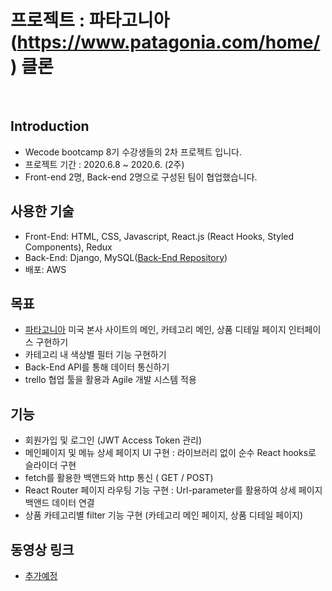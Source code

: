# 프로젝트 : 파타고니아(https://www.patagonia.com/home/) 클론 

<br>

## Introduction
- Wecode bootcamp 8기 수강생들의 2차 프로젝트 입니다.
- 프로젝트 기간 : 2020.6.8 ~ 2020.6. (2주)
- Front-end 2명, Back-end 2명으로 구성된 팀이 협업했습니다. 


## 사용한 기술
- Front-End: HTML, CSS, Javascript, React.js (React Hooks, Styled Components), Redux  
- Back-End: Django, MySQL([Back-End Repository](https://github.com/wecode-bootcamp-korea/mental-patagonia-backend))
- 배포: AWS

## 목표
- [파타고니아](https://www.patagonia.com/home/) 미국 본사 사이트의 메인, 카테고리 메인, 상품 디테일 페이지 인터페이스 구현하기
- 카테고리 내 색상별 필터 기능 구현하기 
- Back-End API를 통해 데이터 통신하기
- trello 협업 툴을 활용과 Agile 개발 시스템 적용


## 기능
- 회원가입 및 로그인 (JWT Access Token 관리) 
- 메인페이지 및 메뉴 상세 페이지 UI 구현 : 라이브러리 없이 순수 React hooks로 슬라이더 구현 
- fetch를 활용한 백앤드와 http 통신 ( GET / POST)
- React Router 페이지 라우팅 기능 구현 : Url-parameter를 활용하여 상세 페이지 백앤드 데이터 연결
- 상품 카테고리별 filter 기능 구현 (카테고리 메인 페이지, 상품 디테일 페이지) 


## 동영상 링크
- [추가예정](#) 




